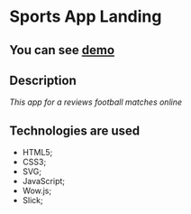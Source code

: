 # Sports App Landing

You can see [demo](https://ihor92.github.io/sports_app_landing/src/ "Demo")
---


Description
-------------------------
*This app for a reviews football matches online*


Technologies are used
-------------------------
* HTML5;
* CSS3;
* SVG;
* JavaScript;
* Wow.js;
* Slick;
